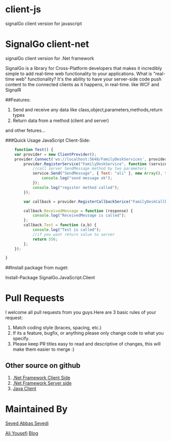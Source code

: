 # client-js
signalGo client version for javascript

# SignalGo client-net
signalGo client version for .Net framework

SignalGo is a library for Cross-Platform developers that makes it incredibly simple to add real-time web functionality to your applications. What is "real-time web" functionality? It's the ability to have your server-side code push content to the connected clients as it happens, in real-time. like WCF and SignalR

##Features:
  1. Send and receive any data like class,object,parameters,methods,return types
  2. Return data from a method (client and server)

and other fetures...

###Quick Usage JavaScript Client-Side:

```js
    function Test() {
    var provider = new ClientProvider();
    provider.Connect('ws://localhost:5648/FamilyDeskServices', provider, function () {
        provider.RegisterService("FamilyDeskService", function (service) {
            //call server SendMessage method by two parameters
            service.Send("SendMessage", { Text: "ali" }, new Array(), function (value) {
                console.log("send message ok");
            });
            console.log("register method called");
        });

        var callback = provider.RegisterCallbackSerice("FamilyDeskCallback");

        callback.ReceivedMessage = function (response) {
            console.log("ReceivedMessage is called");
        };
        callback.Test = function (a,b) {
            console.log("Test is called");
            //if you want return value to server
            return 556;
        };
    });

}

```
##Install package from nuget:

Install-Package SignalGo.JavaScript.Client


# Pull Requests
I welcome all pull requests from you guys.Here are 3 basic rules of your request:
  1. Match coding style (braces, spacing, etc.)
  2. If its a feature, bugfix, or anything please only change code to what you specify.
  3. Please keep PR titles easy to read and descriptive of changes, this will make them easier to merge :)

  
## Other source on github
  1. [.Net Framework Client Side](https://github.com/SignalGo/client-net)
  2. [.Net Framework Server side](https://github.com/SignalGo/server-net)
  3. [Java Client](https://github.com/SignalGo/client-java)
  

# Maintained By
[Seyed Abbas Seyedi](https://github.com/seyedabbasseyedi)

[Ali Yousefi](https://github.com/hamishebahar) [Blog](http://framesoft.ir)
